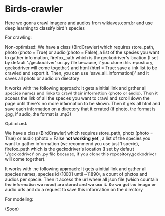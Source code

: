 # Birds-crawler

Here we gonna crawl imagens and audios from wikiaves.com.br and use deep learning to classify bird's species

For crawling:

Non-optimized:
  We have a class (BirdCrawler) which requires store_path, photo (photo = True) or audio (photo = False), a list of the species you want to gather information, firefox_path which is the geckodriver's location (I set by default './geckodriver' on .py file because, if you clone this repository, geckodriver will come together) and html (html = True: save a link list to be crawled and export it. Then, you can use 'save_all_information(<species name>)' and it saves all photo or audio on directory
  
  It works with the following approach: It gets a initial link and gather all species names and links to crawl their information (photo or audio). Then it access the link of all the species you want to crawl and scroll down the page until there's no more information to be shown. Then it gets all html and save each information on a directory that it created (if photo, the format is .jpg, if audio, the format is .mp3)

Optimized:

We have a class (BirdCrawler) which requires store_path, photo (photo = True) or audio (photo = False **not working yet**), a list of the species you want to gather information (we recommend you use just 1 specie), firefox_path which is the geckodriver's location (I set by default './geckodriver' on .py file because, if you clone this repository,geckodriver will come together).

  It works with the following approach: It gets a initial link and gather all species names, species id (10001 until ~11890), a count of photos and audios per specie. Then it access the url where all json file (which countain the information we need) are stored and we use it. So we get the image or audio urls and do a request to save this information on the directory


For modeling:

  (Soon)
